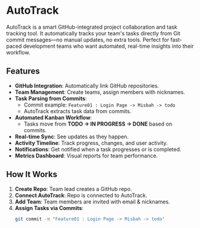 # AutoTrack

AutoTrack is a smart GitHub-integrated project collaboration and task tracking tool. It automatically tracks your team's tasks directly from Git commit messages—no manual updates, no extra tools. Perfect for fast-paced development teams who want automated, real-time insights into their workflow.

## Features

- **GitHub Integration**: Automatically link GitHub repositories.
- **Team Management**: Create teams, assign members with nicknames.
- **Task Parsing from Commits**:
  - Commit example: `Feature01 : Login Page -> Misbah -> todo`
  - AutoTrack extracts task data from commits.
- **Automated Kanban Workflow**:
  - Tasks move from **TODO → IN PROGRESS → DONE** based on commits.
- **Real-time Sync**: See updates as they happen.
- **Activity Timeline**: Track progress, changes, and user activity.
- **Notifications**: Get notified when a task progresses or is completed.
- **Metrics Dashboard**: Visual reports for team performance.

## How It Works

1. **Create Repo**: Team lead creates a GitHub repo.
2. **Connect AutoTrack**: Repo is connected to AutoTrack.
3. **Add Team**: Team members are invited with email & nicknames.
4. **Assign Tasks via Commits**:
   ```bash
   git commit -m "Feature01 : Login Page -> Misbah -> todo"